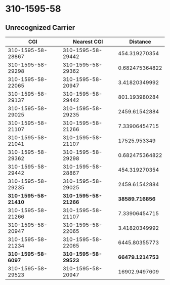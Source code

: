 # 310-1595-58
## Unrecognized Carrier


| CGI | Nearest CGI | Distance |
|-----|-------------|----------|
| 310-1595-58-28867 | 310-1595-58-29442 | 454.319270354 |
| 310-1595-58-29298 | 310-1595-58-29362 | 0.682475364822 |
| 310-1595-58-22065 | 310-1595-58-20947 | 3.41820349992 |
| 310-1595-58-29137 | 310-1595-58-29442 | 801.193980284 |
| 310-1595-58-29025 | 310-1595-58-29235 | 2459.61542884 |
| 310-1595-58-21107 | 310-1595-58-21266 | 7.33906454715 |
| 310-1595-58-21041 | 310-1595-58-21107 | 17525.953349 |
| 310-1595-58-29362 | 310-1595-58-29298 | 0.682475364822 |
| 310-1595-58-29442 | 310-1595-58-28867 | 454.319270354 |
| 310-1595-58-29235 | 310-1595-58-29025 | 2459.61542884 |
| **310-1595-58-21410** | **310-1595-58-21266** | **38589.716856** |
| 310-1595-58-21266 | 310-1595-58-21107 | 7.33906454715 |
| 310-1595-58-20947 | 310-1595-58-22065 | 3.41820349992 |
| 310-1595-58-21234 | 310-1595-58-22065 | 6445.80355773 |
| **310-1595-58-6097** | **310-1595-58-29523** | **66479.1214753** |
| 310-1595-58-29523 | 310-1595-58-20947 | 16902.9497609 |
